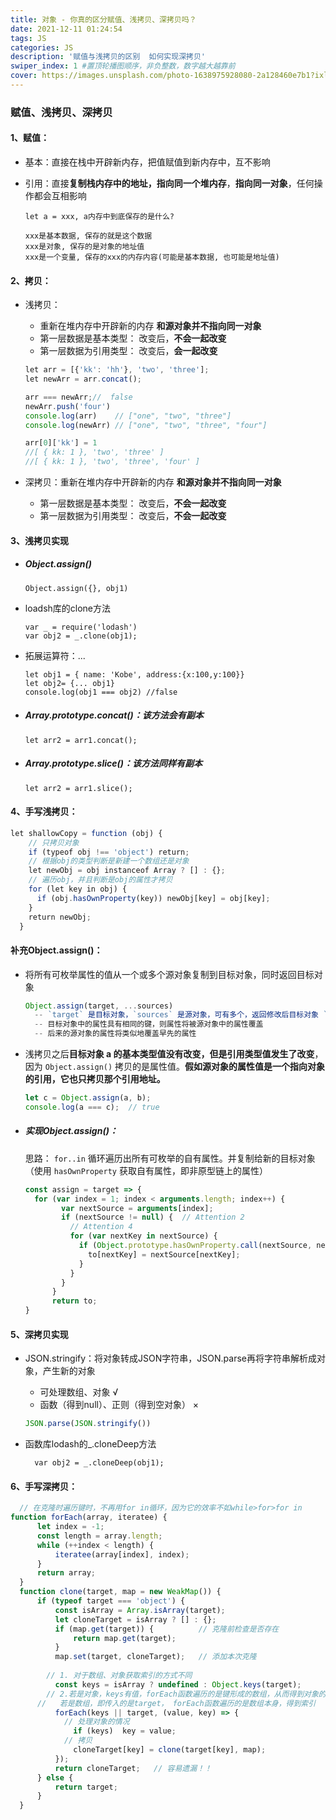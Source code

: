 ```yaml
---
title: 对象 - 你真的区分赋值、浅拷贝、深拷贝吗？
date: 2021-12-11 01:24:54
tags: JS
categories: JS
description: '赋值与浅拷贝的区别  如何实现深拷贝'
swiper_index: 1 #置顶轮播图顺序，非负整数，数字越大越靠前
cover: https://images.unsplash.com/photo-1638975928080-2a128460e7b1?ixlib=rb-1.2.1&ixid=MnwxMjA3fDB8MHxwaG90by1wYWdlfHx8fGVufDB8fHx8&auto=format&fit=crop&w=871&q=80
---
```

### 赋值、浅拷贝、深拷贝 ###

#### 1、赋值：   ####

* 基本：直接在栈中开辟新内存，把值赋值到新内存中，互不影响

* 引用：直接**复制栈内存中的地址，指向同一个堆内存**，**指向同一对象**，任何操作都会互相影响

  ```
  let a = xxx, a内存中到底保存的是什么?
  
  xxx是基本数据, 保存的就是这个数据
  xxx是对象, 保存的是对象的地址值
  xxx是一个变量, 保存的xxx的内存内容(可能是基本数据, 也可能是地址值)
  ```

#### 2、拷贝： ####

* 浅拷贝：																			

  * 重新在堆内存中开辟新的内存          	   **和源对象并不指向同一对象**	
  * 第一层数据是基本类型：  改变后，**不会一起改变**
  * 第一层数据为引用类型： 改变后，**会一起改变**      

  ```js
  let arr = [{'kk': 'hh'}, 'two', 'three'];
  let newArr = arr.concat();
  
  arr === newArr;//  false
  newArr.push('four')
  console.log(arr)    // ["one", "two", "three"]
  console.log(newArr) // ["one", "two", "three", "four"]
  
  arr[0]['kk'] = 1
  //[ { kk: 1 }, 'two', 'three' ]
  //[ { kk: 1 }, 'two', 'three', 'four' ]
  ```

* 深拷贝：重新在堆内存中开辟新的内存       		 **和源对象并不指向同一对象**	

  * 第一层数据是基本类型：  改变后，**不会一起改变**
  * 第一层数据为引用类型： 改变后，**不会一起改变**   

#### 3、浅拷贝实现 ####

* ##### Object.assign() #####

  ```
  Object.assign({}, obj1)
  ```

* loadsh库的clone方法

  ```
  var _ = require('lodash')
  var obj2 = _.clone(obj1);
  ```

* 拓展运算符：...

  ```
  let obj1 = { name: 'Kobe', address:{x:100,y:100}}
  let obj2= {... obj1}
  console.log(obj1 === obj2) //false
  ```

* ##### Array.prototype.concat()：该方法会有副本 #####

  ```
  let arr2 = arr1.concat(); 
  ```

* ##### Array.prototype.slice()：该方法同样有副本 #####

  ```
  let arr2 = arr1.slice();
  ```

#### 4、手写浅拷贝： ####

```js
let shallowCopy = function (obj) {
    // 只拷贝对象
    if (typeof obj !== 'object') return;
    // 根据obj的类型判断是新建一个数组还是对象
    let newObj = obj instanceof Array ? [] : {};
    // 遍历obj，并且判断是obj的属性才拷贝
    for (let key in obj) {
      if (obj.hasOwnProperty(key)) newObj[key] = obj[key];
    }
    return newObj;
  }
```

#### 补充Object.assign()： ####

* 将所有可枚举属性的值从一个或多个源对象复制到目标对象，同时返回目标对象

  ```js
  Object.assign(target, ...sources)
    -- `target` 是目标对象，`sources` 是源对象，可有多个，返回修改后目标对象 `target`
    -- 目标对象中的属性具有相同的键，则属性将被源对象中的属性覆盖
    -- 后来的源对象的属性将类似地覆盖早先的属性
  ```

* 浅拷贝之后**目标对象 a 的基本类型值没有改变，但是引用类型值发生了改变**，因为 `Object.assign()` 拷贝的是属性值。**假如源对象的属性值是一个指向对象的引用，它也只拷贝那个引用地址。**

  ```js
  let c = Object.assign(a, b);
  console.log(a === c);  // true
  ```

* ##### 实现Object.assign()： #####

  思路： `for..in` 循环遍历出所有可枚举的自有属性。并复制给新的目标对象（使用 `hasOwnProperty` 获取自有属性，即非原型链上的属性）

  ```js
  const assign = target => {
  	for (var index = 1; index < arguments.length; index++) {
          var nextSource = arguments[index];
          if (nextSource != null) {  // Attention 2
            // Attention 4
            for (var nextKey in nextSource) {
              if (Object.prototype.hasOwnProperty.call(nextSource, nextKey)) {
                to[nextKey] = nextSource[nextKey];
              }
            }
          }
        }
        return to;
  }
  ```

#### 5、深拷贝实现 ####

* JSON.stringify：将对象转成JSON字符串，JSON.parse再将字符串解析成对象，产生新的对象

  * 可处理数组、对象                                     √
  * 函数（得到null）、正则（得到空对象）  ×

  ```js
  JSON.parse(JSON.stringify())
  ```

* 函数库lodash的_.cloneDeep方法

  ```
  	var obj2 = _.cloneDeep(obj1);
  ```

#### 6、手写深拷贝： ####

```js
  // 在克隆时遍历键时，不再用for in循环，因为它的效率不如while>for>for in
function forEach(array, iteratee) {
      let index = -1;
      const length = array.length;
      while (++index < length) {
          iteratee(array[index], index);
      }
      return array;
  }
  function clone(target, map = new WeakMap()) {
      if (typeof target === 'object') {
          const isArray = Array.isArray(target);
          let cloneTarget = isArray ? [] : {};
          if (map.get(target)) {          // 克隆前检查是否存在
              return map.get(target);
          }
          map.set(target, cloneTarget);   // 添加本次克隆
          
        // 1. 对于数组、对象获取索引的方式不同
          const keys = isArray ? undefined : Object.keys(target);
      	// 2.若是对象，keys有值，forEach函数遍历的是键形成的数组，从而得到对象的属性
      //   若是数组，即传入的是target， forEach函数遍历的是数组本身，得到索引
          forEach(keys || target, (value, key) => {
            // 处理对象的情况
              if (keys)  key = value;
            // 拷贝
              cloneTarget[key] = clone(target[key], map);
          });
          return cloneTarget;   // 容易遗漏！！
      } else {
          return target;
      }
  }
```